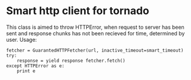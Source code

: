 # Smart http client for tornado
This class is aimed to throw HTTPError, when request to server has been sent and response chunks has not been recieved for time, determined by user.
Usage:
```shell
fetcher = GuarantedHTTPFetcher(url, inactive_timeout=smart_timeout)
try:
    response = yield response fetcher.fetch()
except HTTPError as e:
    print e
```
